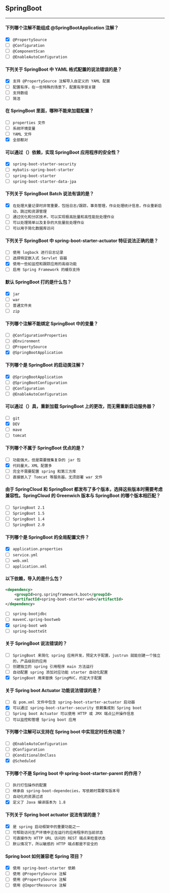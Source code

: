 ## SpringBoot
-------------------

#### 下列哪个注解不能组成 @SpringBootApplication 注解？
- [x] `@PropertySource`
- [ ] `@Configuration`
- [ ] `@ComponentScan`
- [ ] `@EnableAutoConfiguration`

#### 下列关于 SpringBoot 中 YAML 格式配置的说法错误的是？
- [x] `支持 @PropertySource 注解导入自定义的 YAML 配置`
- [ ] `配置有序，在一些特殊的场景下，配置有序很关键`
- [ ] `支持数组`
- [ ] `简洁`

#### 在 SpringBoot 里面，哪种不能来加载配置？
- [ ] `properties 文件`
- [ ] `系统环境变量`
- [ ] `YAML 文件`
- [x] `全部都对`

#### 可以通过（）依赖，实现 SpringBoot 应用程序的安全性？
- [x] `spring-boot-starter-security`
- [ ] `mybatis-spring-boot-starter`
- [ ] `spring-boot-starter`
- [ ] `spring-boot-starter-data-jpa`

#### 下列关于 SpringBoot Batch 说法有误的是？
- [x] `在处理大量记录时非常重要，包括日志/跟踪，事务管理，作业处理统计信息，作业重新启动，跳过和资源管理`
- [ ] `通过优化和分区技术，可以实现极高批量和高性能批处理作业`
- [ ] `可以处理简单以及复杂的大批量批处理作业`
- [ ] `可以用于简化数据库访问`

#### 下列关于 SpringBoot 中 spring-boot-starter-actuator 特征说法正确的是？
- [ ] `使用 logback 进行日志记录`
- [ ] `选择特定嵌入式 Servlet 容器`
- [x] `使用一些如监控和跟踪应用的高级功能`
- [ ] `启用 Spring Framework 的缓存支持`

#### 默认 SpringBoot 打的是什么包？
- [x] `jar`
- [ ] `war`
- [ ] `普通文件夹`
- [ ] `zip`

#### 下列哪个注解不能绑定 SpringBoot 中的变量？
- [ ] `@ConfigurationProperties`
- [ ] `@Environment`
- [ ] `@PropertySource`
- [x] `@SpringBootApplication`

#### 下列哪个是 SpringBoot 的启动类注解？
- [x] `@SpringBootApplication`
- [ ] `@SpringBootConfiguration`
- [ ] `@Configuration`
- [ ] `@EnableAutoConfiguration`

#### 可以通过（）具，重新加载 SpringBoot 上的更改，而无需重新启动服务器？
- [ ] `git`
- [x] `DEV`
- [ ] `mave`
- [ ] `tomcat`

#### 下列哪个不属于 SpringBoot 优点的是？
- [ ] `功能强大，但是需要搜集复杂的 jar 包`
- [x] `代码量大，XML 配置多`
- [ ] `完全不需要配置 spring 和第三方库`
- [ ] `直接嵌入了 Tomcat 等服务器，无须部署 war 文件`

#### 由于 SpringCloud 和 SpringBoot 都发布了多个版本，选择这些版本时需要考虑兼容性。SpringCloud 的 Greenwich 版本与 SpringBoot 的哪个版本相匹配？
- [ ] `SpringBoot 2.1`
- [ ] `SpringBoot 1.5`
- [ ] `SpringBoot 1.4`
- [ ] `SpringBoot 2.0`

#### 下列哪个是 SpringBoot 的全局配置文件？
- [x] `application.properties`
- [ ] `service.yml`
- [ ] `web.xml`
- [ ] `application.xml`

#### 以下依赖，导入的是什么包？
```xml
<dependency>
    <groupId>org.springframework.boot</groupId>
    <artifactId>spring-boot-starter-web</artifactId>
</dependency>
```
- [ ] `spring-bootjdbc`
- [ ] `mavenC.spring-bootweb`
- [x] `spring-boot web`
- [ ] `spring-bootteSt`

#### 关于 SpringBoot 说法错误的？
- [ ] `SpringBoot 来简化 spring 应用开发，预定大于配置，justrun 就能创建一个独立的，产品级别的应用`
- [ ] `创建独立的 spring 引用程序 main 方法运行`
- [ ] `自动配置 spring 添加对应功能 starter 自动化配置`
- [x] `SpringBoot 用来替换 SpringMVC，约定大于配置`

#### 关于 Spring boot Actuator 功能说法错误的是？
- [ ] `在 pom.xml 文件中包含 spring-boot-starter-actuator 启动器`
- [x] `可以通过 spring-boot-starter-security 依赖集成到 Spring boot`
- [ ] `Spring boot Actuator 可以使用 HTTP 或 JMX 端点公开操作信息`
- [ ] `可以监控和管理 Spring boot 应用`

#### 下列哪个注解可以支持在 Spring boot 中实现定时任务功能？
- [ ] `@EnableAutoConfiguration`
- [ ] `@Configuration`
- [ ] `@ConditionalOnClass`
- [x] `@Scheduled`

#### 下列哪个不是 Spring boot 中 spring-boot-starter-parent 的作用？
- [ ] `执行打包操作的配置`
- [ ] `继承自 spring-boot-dependecies，写依赖时需要写版本号`
- [ ] `自动化的资源过滤`
- [x] `定义了 Java 编译版本为 1.8`

#### 下列关于 Spring boot actuator 说法有误的是？
- [x] `是 spring 启动框架中的重要功能之一`
- [ ] `可帮助访问生产环境中正在运行的应用程序的当前状态`
- [ ] `可直接作为 HTTP URL 访问的 REST 端点来检查状态`
- [ ] `默认情况下，所以敏感的 HTTP 端点都是不安全的`

#### Spring boot 如何兼容老 Spring 项目？
- [x] `使用 spring-boot-starter 依赖`
- [ ] `使用 @PropertySource 注解`
- [ ] `使用 @PropertySource 注解`
- [ ] `使用 @ImportResource 注解`